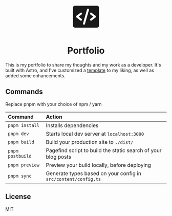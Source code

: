 <div align="center">
  <svg xmlns="http://www.w3.org/2000/svg" width="100" height="100" viewBox="0 0 256 256"><path fill="currentColor" d="M216 40H40a16 16 0 0 0-16 16v144a16 16 0 0 0 16 16h176a16 16 0 0 0 16-16V56a16 16 0 0 0-16-16ZM92.8 145.6a8 8 0 1 1-9.6 12.8l-32-24a8 8 0 0 1 0-12.8l32-24a8 8 0 0 1 9.6 12.8L69.33 128Zm58.89-71.4l-32 112a8 8 0 1 1-15.38-4.4l32-112a8 8 0 0 1 15.38 4.4Zm53.11 60.2l-32 24a8 8 0 0 1-9.6-12.8l23.47-17.6l-23.47-17.6a8 8 0 1 1 9.6-12.8l32 24a8 8 0 0 1 0 12.8Z"/></svg>
</div>
<h1 align="center">
  Portfolio
</h1>

This is my portfolio to share my thoughts and my work as a developer. It's built with Astro, and I've customized a [template](https://github.com/chrismwilliams/astro-theme-cactus/tree/main) to my liking, as well as added some enhancements.

## Commands

Replace pnpm with your choice of npm / yarn

| Command          | Action                                                         |
| :--------------- | :------------------------------------------------------------- |
| `pnpm install`   | Installs dependencies                                          |
| `pnpm dev`       | Starts local dev server at `localhost:3000`                    |
| `pnpm build`     | Build your production site to `./dist/`                        |
| `pnpm postbuild` | Pagefind script to build the static search of your blog posts  |
| `pnpm preview`   | Preview your build locally, before deploying                   |
| `pnpm sync`      | Generate types based on your config in `src/content/config.ts` |

## License

MIT
